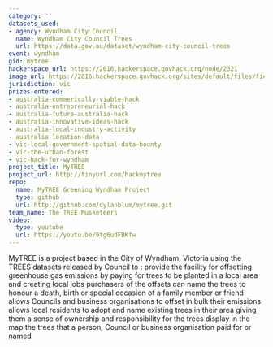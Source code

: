 ```yaml
---
category: ''
datasets_used:
- agency: Wyndham City Council
  name: Wyndham City Council Trees
  url: https://data.gov.au/dataset/wyndham-city-council-trees
event: wyndham
gid: mytree
hackerspace_url: https://2016.hackerspace.govhack.org/node/2321
image_url: https://2016.hackerspace.govhack.org/sites/default/files/field/image/tree_free.png
jurisdiction: vic
prizes-entered:
- australia-commerically-viable-hack
- australia-entrepreneurial-hack
- australia-future-australia-hack
- australia-innovative-ideas-hack
- australia-local-industry-activity
- australia-location-data
- vic-local-government-spatial-data-bounty
- vic-the-urban-forest
- vic-hack-for-wyndham
project_title: MyTREE
project_url: http://tinyurl.com/hackmytree
repo:
  name: MyTREE Greening Wyndham Project
  type: github
  url: http://github.com/dylanblum/mytree.git
team_name: The TREE Musketeers
video:
  type: youtube
  url: https://youtu.be/9tg6udFBKfw
---
```


MyTREE is a project based in the City of Wyndham, Victoria using the TREES datasets released by Council to :
provide the facility for offsetting greenhouse gas emissions by paying for trees to be planted in a local area and creating local jobs
purchasers of the offsets can name the trees to honour a death, birth or special occasion of a family member or friend
allows Councils and business organisations to offset in bulk their emissions
allows local residents to adopt and name existing trees in their area giving them a sense of ownership and responsibility for the trees
display in the map the trees that a person, Council or business organisation paid for or named